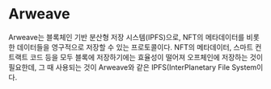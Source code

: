 # Arweave

Arweave는 블록체인 기반 분산형 저장 시스템(IPFS)으로, NFT의 메타데이터를 비롯한 데이터들을 영구적으로 저장할 수 있는 프로토콜이다. NFT의 메타데이터, 스마트 컨트랙트 코드 등을 모두 블록에 저장하기에는 효율성이 떨어져 오프체인에 저장하는 것이 필요한데, 그 때 사용되는 것이 Arweave와 같은 IPFS(InterPlanetary File System이다.
